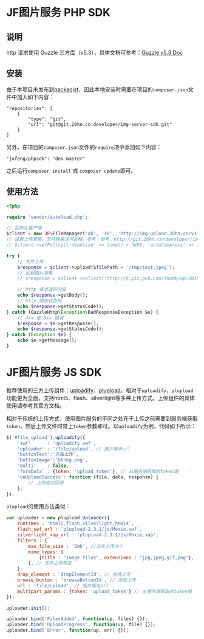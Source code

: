 # JF图片服务 PHP SDK

## 说明
http 请求使用 Guzzle 三方库（v5.3），具体文档可参考：[Guzzle v5.3 Doc](http://guzzle.readthedocs.io/en/5.3/)

## 安装
由于本项目未发布到[packagist](https://packagist.org)，因此本地安装时需要在项目的`composer.json`文件中加入如下内容：
```
"repositories": [
    {
        "type": "git",
        "url": "git@git.20hn.cn:developer/img-server-sdk.git"
    }
]
```
另外，在项目的`composer.json`文件的`require`项中添加如下内容：
```
"jufeng/phpsdk": "dev-master"
```
之后运行`composer install` 或 `composer update`即可。

## 使用方法
```php
<?php

require 'vendor/autoload.php';

// 实例化客户端
$client = new JF\FileManager('ak', 'sk', 'http://img-upload.20hn.cn/v1');
// 设置上传策略，无特殊需求可省略。参考：参考：http://git.20hn.cn/developer/img-server/wikis/api-des
// $client->setPolicy(['deadline' => time() + 3600, 'autoCompress' => 1]);

try {
    // 文件上传
    $response = $client->upload($filePath = '/tmp/test.jpeg');
    // 远程图片采集
    // $response = $client->collect('http://9.pic.pc6.com/thumb/up/2015-4/14301352575151701_600_0.jpg');

    // http 请求返回内容
    echo $response->getBody();
    // http 响应状态码
    echo $response->getStatusCode();
} catch (GuzzleHttp\Exception\BadResponseException $e) {
    // 4xx 或 5xx 错误
    $response = $e->getResponse();
    echo $response->getStatusCode();
} catch (Exception $e) {
    echo $e->getMessage();
}
```

# JF图片服务 JS SDK

推荐使用的三方上传组件：[uploadify](http://www.uploadify.com/)、[plupload](http://www.plupload.com/)。相对于`uploadify`，`plupload`功能更为全面，支持html5、flash、silverlight等多种上传方式。上传组件的具体使用请参考其官方文档。

相对于传统的上传方式，使用图片服务的不同之处在于上传之前需要到服务端获取`token`，然后上传文件时带上`token`参数即可。以`uploadify`为例，代码如下所示：

```javascript
$('#file_upload').uploadify({
    'swf'      : 'uploadify.swf',
    'uploader' : '/file/upload', // 图片服务url
    'buttonText':'点击上传',
    'buttonImage':'btnbg.png',
    'multi'    : false,
    'formData' : {token: 'upload_token'}, // 从服务端获取的token值
    'onUploadSuccess': function (file, data, response) {
        // 上传成功回调
    },
});
```

`plupload`的使用方法类似：

```javascript
var uploader = new plupload.Uploader({
    runtimes : 'html5,flash,silverlight,html4',
    flash_swf_url : 'plupload-2.3.1/js/Moxie.swf',
    silverlight_xap_url : 'plupload-2.3.1/js/Moxie.xap',
    filters : {
        max_file_size : '2mb', //文件上传大小
        mime_types: [
            {title : "Image files", extensions : "jpg,jpeg,gif,png"},
        ], // 文件上传类型
    },
    drop_element : 'dropElementId', // 拖拽上传
    browse_button : 'browseButtonId', // 浏览上传
    url : 'file/upload', // 图片服务url
    multipart_params : {token: 'upload_token'} // 从服务端获取的token值
});

uploader.init();

uploader.bind('FilesAdded', function(up, files) {});
uploader.bind('UploadProgress', function(up, file) {});
uploader.bind('Error', function(up, err) {});
```